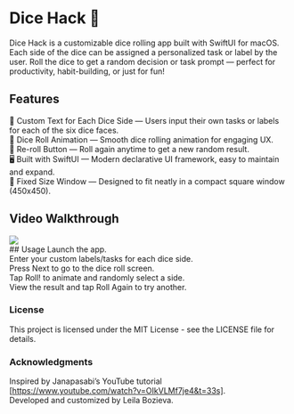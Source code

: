 # Dice Hack 🎲
Dice Hack is a customizable dice rolling app built with SwiftUI for macOS. Each side of the dice can be assigned a personalized task or label by the user. Roll the dice to get a random decision or task prompt — perfect for productivity, habit-building, or just for fun!
## Features
🎯 Custom Text for Each Dice Side — Users input their own tasks or labels for each of the six dice faces. <br/>
🎲 Dice Roll Animation — Smooth dice rolling animation for engaging UX. <br/>
🔄 Re-roll Button — Roll again anytime to get a new random result. <br/>
🖥️ Built with SwiftUI — Modern declarative UI framework, easy to maintain and expand. <br/>
📐 Fixed Size Window — Designed to fit neatly in a compact square window (450x450). <br/>
## Video Walkthrough 
<div>
    <a href="https://www.loom.com/share/460bbac133e742d5bab72d3e45d713e9">
    </a>
    <a href="https://www.loom.com/share/460bbac133e742d5bab72d3e45d713e9">
      <img style="max-width:300px;" src="https://cdn.loom.com/sessions/thumbnails/460bbac133e742d5bab72d3e45d713e9-4a4e0ad3c22c52a4-full-play.gif">
    </a>
  </div>
## Usage
Launch the app. <br/>
Enter your custom labels/tasks for each dice side.<br/>
Press Next to go to the dice roll screen.<br/>
Tap Roll! to animate and randomly select a side.<br/>
View the result and tap Roll Again to try another.<br/>

### License
This project is licensed under the MIT License - see the LICENSE file for details.
### Acknowledgments
Inspired by Janapasabi’s YouTube tutorial [https://www.youtube.com/watch?v=OIkVLMf7je4&t=33s]. <br/>
Developed and customized by Leila Bozieva.
